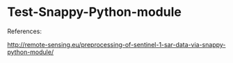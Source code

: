 # Test-Snappy-Python-module




References:

http://remote-sensing.eu/preprocessing-of-sentinel-1-sar-data-via-snappy-python-module/
